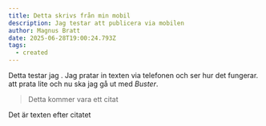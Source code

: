 ```yaml
---
title: Detta skrivs från min mobil
description: Jag testar att publicera via mobilen
author: Magnus Bratt
date: 2025-06-28T19:00:24.793Z
tags:
  - created
---
```

Detta testar jag . Jag pratar in texten via telefonen och ser hur det fungerar.   att prata lite och nu ska jag gå ut med *Buster*.

> Detta kommer vara ett citat 

Det är texten efter citatet